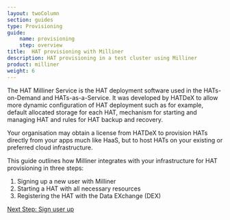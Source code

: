 ```yaml
---
layout: twoColumn
section: guides
type: Provisioning
guide: 
    name: provisioning
    step: overview
title:  HAT provisioning with Milliner
description: HAT provisioning in a test cluster using Milliner
product: milliner
weight: 6
---
```


The HAT Milliner Service is the HAT deployment software used in the HATs-on-Demand and HATs-as-a-Service. It was developed by HATDeX to allow more dynamic configuration of HAT deployment such as for example, default allocated storage for each HAT, mechanism for starting and managing HAT and rules for HAT backup and recovery.

Your organisation may obtain a license from HATDeX to provision HATs directly from your apps much like HaaS, but to host HATs on your existing or preferred cloud infrastructure.

This guide outlines how Milliner integrates with your infrastructure for HAT provisioning in three steps:

1. Signing up a new user with Milliner
2. Starting a HAT with all necessary resources
3. Registering the HAT with the Data EXchange (DEX)

<nav class="pager-nav">
<a href="" style="display:none;"></a>
<a href="01-sign-up.html">Next Step: Sign user up</a>
</nav>
